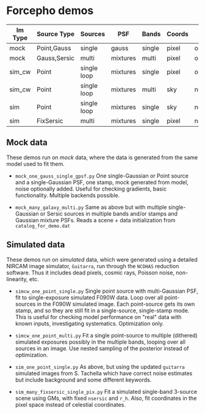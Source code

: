 # Forcepho demos

| Im Type | Source Type | Sources     | PSF      | Bands  |  Coords | Solvers      | Filename |
| ------- | ----------- | ----------- | -------- | ------ | ------- | ------------ | -------- |
| mock    | Point,Gauss | single      | gauss    | single | pixel   | opt,pymc     | `mock_one_gauss_single_gpsf.py` |
| mock    | Gauss,Sersic| multi       | mixtures | multi  | pixel   | opt, pymc    | `mock_many_galaxy_multi.py` |
| sim_cw  | Point       | single loop | mixtures | single | pixel   | opt          | `simcw_one_point_single.py` |
| sim_cw  | Point       | single loop | mixtures | multi  | sky     | nest         | `simcw_one_point_multi.py` |
| sim     | Point       | single loop | mixtures | single | sky     | nest,hmc,hem | `sim_one_point_single.py` |
| sim     | FixSersic   | multi       | mixtures | single | pixel   | nest,hmc,hem | `sim_many_fixsersic_single_pix.py` |


## Mock data

These demos run on _mock_ data, where the data is generated from the same model used to fit them.

* `mock_one_gauss_single_gpsf.py` One single-Gaussian or Point source and a single-Gaussian PSF, one stamp, mock generated from model, noise optionally added.  Useful for checking gradients, basic functionality. Multiple backends possible.

* `mock_many_galaxy_multi.py` Same as above but with multiple single-Gaussian or Sersic sources in multiple bands and/or stamps and Gaussian mixture PSFs.  Reads a scene + data initialization from `catalog_for_demo.dat`


## Simulated data

These demos run on _simulated_ data, which were generated using a detailed NIRCAM image simulator, `Guitarra`, run through the `NCDHAS` reduction software.  Thus it includes dead pixels, cosmic rays, Poisson noise, non-linearity, etc.

* `simcw_one_point_single.py` Single point source with multi-Gaussian PSF, fit to single-exposure simulated F090W data. Loop over all point-sources in the F090W simulated image.  Each point-source gets its own stamp, and so they are still fit in a single-source, single-stamp mode.  This is useful for  checking model performance on "real" data with known inputs, investigating systematics.  Optimization only.

* `simcw_one_point_multi.py`  Fit a single point-source to multiple (dithered) simulated exposures possibly in the multiple bands, looping over all sources in an image. Use nested sampling of the posterior instead of optimization.

* `sim_one_point_single.py` As above, but using the updated `guitarra` simulated images from S. Tachella which have correct noise estimates but include background and some different keywords.

* `sim_many_fixsersic_single_pix.py` Fit a simulated single-band 3-source scene using GMs, with fixed `nsersic` and `r_h`.  Also, fit coordinates in the pixel space instead of celestial coordinates.
